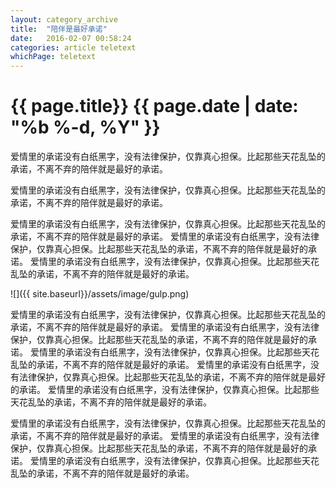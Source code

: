 ```yaml
---
layout: category_archive
title:  "陪伴是最好承诺"
date:   2016-02-07 00:58:24
categories: article teletext
whichPage: teletext
---
```

<h1 class='text-center main-title'>{{ page.title}} {{ page.date | date: "%b %-d, %Y" }}</h1>

爱情里的承诺没有白纸黑字，没有法律保护，仅靠真心担保。比起那些天花乱坠的承诺，不离不弃的陪伴就是最好的承诺。

爱情里的承诺没有白纸黑字，没有法律保护，仅靠真心担保。比起那些天花乱坠的承诺，不离不弃的陪伴就是最好的承诺。

爱情里的承诺没有白纸黑字，没有法律保护，仅靠真心担保。比起那些天花乱坠的承诺，不离不弃的陪伴就是最好的承诺。
爱情里的承诺没有白纸黑字，没有法律保护，仅靠真心担保。比起那些天花乱坠的承诺，不离不弃的陪伴就是最好的承诺。
爱情里的承诺没有白纸黑字，没有法律保护，仅靠真心担保。比起那些天花乱坠的承诺，不离不弃的陪伴就是最好的承诺。

![]({{ site.baseurl}}/assets/image/gulp.png)

爱情里的承诺没有白纸黑字，没有法律保护，仅靠真心担保。比起那些天花乱坠的承诺，不离不弃的陪伴就是最好的承诺。
爱情里的承诺没有白纸黑字，没有法律保护，仅靠真心担保。比起那些天花乱坠的承诺，不离不弃的陪伴就是最好的承诺。
爱情里的承诺没有白纸黑字，没有法律保护，仅靠真心担保。比起那些天花乱坠的承诺，不离不弃的陪伴就是最好的承诺。
爱情里的承诺没有白纸黑字，没有法律保护，仅靠真心担保。比起那些天花乱坠的承诺，不离不弃的陪伴就是最好的承诺。
爱情里的承诺没有白纸黑字，没有法律保护，仅靠真心担保。比起那些天花乱坠的承诺，不离不弃的陪伴就是最好的承诺。

爱情里的承诺没有白纸黑字，没有法律保护，仅靠真心担保。比起那些天花乱坠的承诺，不离不弃的陪伴就是最好的承诺。
爱情里的承诺没有白纸黑字，没有法律保护，仅靠真心担保。比起那些天花乱坠的承诺，不离不弃的陪伴就是最好的承诺。
爱情里的承诺没有白纸黑字，没有法律保护，仅靠真心担保。比起那些天花乱坠的承诺，不离不弃的陪伴就是最好的承诺。

